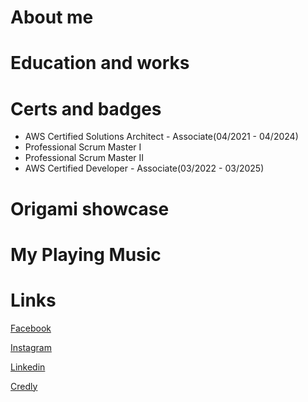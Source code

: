 # About me

# Education and works

# Certs and badges
- AWS Certified Solutions Architect - Associate(04/2021 - 04/2024)
- Professional Scrum Master I
- Professional Scrum Master II
- AWS Certified Developer - Associate(03/2022 - 03/2025)

# Origami showcase

# My Playing Music

# Links

[Facebook](https://www.facebook.com/rocker.gryphon)

[Instagram](https://www.instagram.com/gryqhon_origami/)

[Linkedin](https://www.linkedin.com/in/hoang-quan-8418a7155/)

[Credly](https://www.credly.com/users/duc-quan-hoang/badges)
